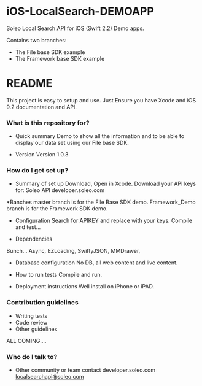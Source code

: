 # iOS-LocalSearch-DEMOAPP
Soleo Local Search API for iOS (Swift 2.2) Demo apps.

Contains two branches:

* The File base SDK example
* The Framework base SDK example

# README #

This project is easy to setup and use.
Just Ensure you have Xcode and iOS 9.2 documentation and API.


### What is this repository for? ###

* Quick summary
Demo to show all the information and to be able to display our data set using our File base SDK.

* Version
Version 1.0.3 

### How do I get set up? ###

* Summary of set up
Download, Open in Xcode.
Download your API keys for:
Soleo API developer.soleo.com

*Banches
master branch is for the File Base SDK demo.
Framework_Demo branch is for the Framework SDK demo.

* Configuration
Search for APIKEY and replace with your keys.
Compile and test...

* Dependencies

Bunch...
Async,
EZLoading,
SwiftyJSON,
MMDrawer,

* Database configuration
No DB, all web content and live content.

* How to run tests
Compile and run.

* Deployment instructions
Well install on iPhone or iPAD.

### Contribution guidelines ###

* Writing tests
* Code review
* Other guidelines

ALL COMING....

### Who do I talk to? ###

* Other community or team contact
developer.soleo.com
localsearchapi@soleo.com
